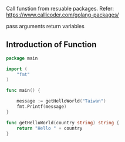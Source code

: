 Call funstion from resuable packages.
Refer: https://www.callicoder.com/golang-packages/

pass arguments
return variables

Introduction of Function
-------------------------

```go
package main

import (
	"fmt"
)

func main() {

	message := getHelloWorld("Taiwan")
	fmt.Printf(message)
}

func getHelloWorld(country string) string {
	return "Hello " + country
}
```
